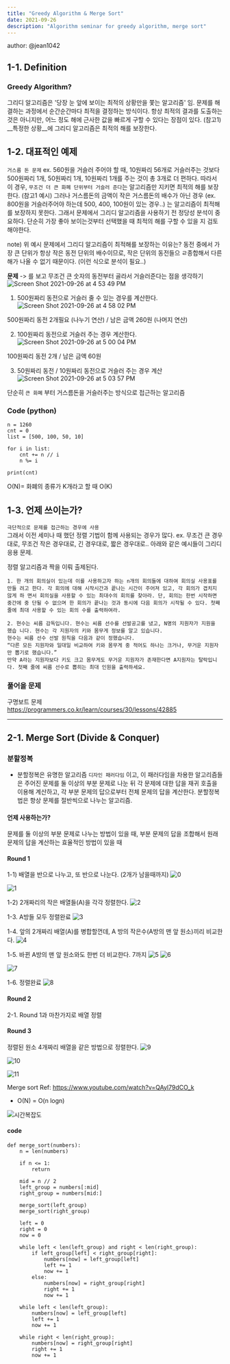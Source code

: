 ```yaml
---
title: "Greedy Algorithm & Merge Sort" 
date: 2021-09-26
description: "Algorithm seminar for greedy algorithm, merge sort"
---
```

author: @jean1042


## 1-1. Definition
### Greedy Algorithm?
그리디 알고리즘은 '당장 눈 앞에 보이는 최적의 상황만을 쫓는 알고리즘' 임. 문제를 해결하는 과정에서 순간순간마다 최적을 결정하는 방식이다. 
항상 최적의 결과를 도출하는 것은 아니지만, 어느 정도 해에 근사한 값을 빠르게 구할 수 있다는 장점이 있다. (참고1) __특정한 상황__에 그리디 알고리즘은 최적의 해를 보장한다. 

## 1-2. 대표적인 예제
```거스름 돈 문제```
ex. 560원을 거슬러 주어야 할 때, 10원짜리 56개로 거슬러주는 것보다 500원짜리 1개, 50원짜리 1개, 10원짜리 1개를 주는 것이 총 3개로 더 편하다.
따라서 이 경우, ```무조건 더 큰 화폐 단위부터 거슬러 준다```는 알고리즘만 지키면 최적의 해를 보장한다. (참고1 예시) 
그러나 거스름돈의 금액이 작은 거스름돈의 배수가 아닌 경우 (ex. 800원을 거슬러주어야 하는데 500, 400, 100원이 있는 경우..) 는 알고리즘이 최적해를 보장하지 못한다. 그래서 문제에서 그리디 알고리즘을 사용하기 전 정당성 분석이 중요하다. 단순히 가장 좋아 보이는것부터 선택했을 때 최적의 해를 구할 수 있을 지 검토해야한다. 

note) 위 예시 문제에서 그리디 알고리즘이 최적해를 보장하는 이유는? 동전 중에서 가장 큰 단위가 항상 작은 동전 단위의 배수이므로, 작은 단위의 동전들으 ㄹ종합해서 다른 해가 나올 수 없기 때문이다. (이런 식으로 분석이 필요..)

__문제__ -> 를 보고 무조건 큰 숫자의 동전부터 골라서 거슬러준다는 점을 생각하기
![Screen Shot 2021-09-26 at 4 53 49 PM](https://user-images.githubusercontent.com/25656426/134798966-da0de420-828f-4214-89e3-1300e1739f04.png)


1. 500원짜리 동전으로 거슬러 줄 수 있는 경우를 계산한다. 
![Screen Shot 2021-09-26 at 4 58 02 PM](https://user-images.githubusercontent.com/25656426/134799058-f2c45a8a-09ae-4d78-87f4-3430bd5c9428.png)

500원짜리 동전 2개필요 (나누기 연산) / 남은 금액 260원 (나머지 연산)


2. 100원짜리 동전으로 거슬러 주는 경우 계산한다.
![Screen Shot 2021-09-26 at 5 00 04 PM](https://user-images.githubusercontent.com/25656426/134799120-2cd16ab2-b21c-448a-a063-a6c96b1c5d1b.png)

100원짜리 동전 2개 / 남은 금액 60원

3. 50원짜리 동전 / 10원짜리 동전으로 거슬러 주는 경우 계산
 ![Screen Shot 2021-09-26 at 5 03 57 PM](https://user-images.githubusercontent.com/25656426/134799227-71e350ad-cc28-4cc2-85db-9dfe0ac3c0b4.png)

단순히 ```큰 화폐``` 부터 거스름돈을 거슬러주는 방식으로 접근하는 알고리즘 
### Code (python)

```
n = 1260
cnt = 0
list = [500, 100, 50, 10]

for i in list:
    cnt += n // i 
    n %= i

print(cnt)
```

O(N)= 화폐의 종류가 K개라고 할 때 O(K) 

## 1-3. 언제 쓰이는가?
```극단적으로 문제를 접근하는 경우에 사용```  
그래서 이전 세미나 때 했던 정렬 기법이 함께 사용되는 경우가 많다. 
ex. 무조건 큰 경우대로, 무조건 작은 경우대로, 긴 경우대로, 짧은 경우대로.. 
아래와 같은 예시들이 그리디 응용 문제.

정렬 알고리즘과 짝을 이뤄 출제된다.

```
1. 한 개의 회의실이 있는데 이를 사용하고자 하는 n개의 회의들에 대하여 회의실 사용표를 만들 려고 한다. 각 회의에 대해 시작시간과 끝나는 시간이 주어져 있고, 각 회의가 겹치지 않게 하 면서 회의실을 사용할 수 있는 최대수의 회의를 찾아라. 단, 회의는 한번 시작하면 중간에 중 단될 수 없으며 한 회의가 끝나는 것과 동시에 다음 회의가 시작될 수 있다. 첫째 줄에 최대 사용할 수 있는 회의 수를 출력하여라.

2. 현수는 씨름 감독입니다. 현수는 씨름 선수를 선발공고를 냈고, N명의 지원자가 지원을 했습 니다. 현수는 각 지원자의 키와 몸무게 정보를 알고 있습니다.
현수는 씨름 선수 선발 원칙을 다음과 같이 정했습니다.
“다른 모든 지원자와 일대일 비교하여 키와 몸무게 중 적어도 하나는 크거나, 무거운 지원자 만 뽑기로 했습니다.”
만약 A라는 지원자보다 키도 크고 몸무게도 무거운 지원자가 존재한다면 A지원자는 탈락입니 다. 첫째 줄에 씨름 선수로 뽑히는 최대 인원을 출력하세요.

```

### 풀어올 문제
구명보트 문제 <br>
https://programmers.co.kr/learn/courses/30/lessons/42885


-----

## 2-1. Merge Sort (Divide & Conquer)
### 분할정복
- 분할정복은 유명한 알고리즘 ```디자인 패러다임``` 이고, 이 패러다임을 차용한 알고리즘들은 주어진 문제를 둘 이상의 부분 문제로 나눈 뒤 각 문제에 대한 답을 재귀 호출을 이용해 계산하고, 각 부분 문제의 답으로부터 전체 문제의 답을 계산한다. 
분할정복법은 항상 문제를 절반씩으로 나누는 알고리즘. 

#### 언제 사용하는가? 
문제를 둘 이상의 부분 문제로 나누는 방법이 있을 때, 부분 문제의 답을 조합해서 원래 문제의 답을 계산하는 효율적인 방법이 있을 때

#### Round 1 <br>
1-1) 배열을 반으로 나누고, 또 반으로 나눈다. (2개가 남을때까지)
![0](https://user-images.githubusercontent.com/25656426/134802787-08789aea-25f8-4118-adce-b7697cba18c4.png)

![1](https://user-images.githubusercontent.com/25656426/134802810-587962c0-c262-4817-9c33-f84d6fbcb13c.png)

1-2) 2개짜리의 작은 배열들(A)을 각각 정렬한다.
![2](https://user-images.githubusercontent.com/25656426/134802848-4c92530d-3cc5-42d2-9951-ec84cc6e8d3d.png)

1-3. A방들 모두 정렬완료
![3](https://user-images.githubusercontent.com/25656426/134802847-45a6bfd1-bafd-4b3f-9de6-2a89baef566b.png)

1-4. 앞의 2개짜리 배열(A)를 병합할껀데, A 방의 작은수(A방의 맨 앞 원소)끼리 비교한다.
![4](https://user-images.githubusercontent.com/25656426/134802845-755c355c-0421-462a-8661-ce34cb05ee0e.png)

1-5. 바뀐 A방의 맨 앞 원소와도 한번 더 비교한다. 7까지
![5](https://user-images.githubusercontent.com/25656426/134802844-6ebb1c7a-9515-480c-b2e4-37197c16f6b6.png)
![6](https://user-images.githubusercontent.com/25656426/134802843-6b0a4792-54b6-453b-a8bd-247b3fcc3560.png)

![7](https://user-images.githubusercontent.com/25656426/134802841-7173265a-e184-462e-bed6-91911b69f798.png)

1-6. 정렬완료
![8](https://user-images.githubusercontent.com/25656426/134802840-1174fc2a-6286-4253-972a-21476ddfe663.png)

#### __Round 2__ <br>
2-1. Round 1과 마찬가지로 배열 정렬 

#### __Round 3__ <br>
정렬된 원소 4개짜리 배열을 같은 방법으로 정렬한다. 
![9](https://user-images.githubusercontent.com/25656426/134802839-413f6eab-2809-46f7-8504-fe52f26c3631.png)

![10](https://user-images.githubusercontent.com/25656426/134802838-66e577ae-3468-4c35-ad23-eb8c6738920b.png)

![11](https://user-images.githubusercontent.com/25656426/134802836-a80d1ccd-9022-46ba-acb7-65e0f3c767fb.png)

Merge sort Ref: https://www.youtube.com/watch?v=QAyl79dCO_k

- O(N) = O(n logn)

![시간복잡도](https://user-images.githubusercontent.com/25656426/134803171-6a340fba-aed1-499f-816a-75e5dd8318c2.png)

#### code
```
def merge_sort(numbers):
    n = len(numbers)

    if n <= 1:
        return

    mid = n // 2
    left_group = numbers[:mid]
    right_group = numbers[mid:]

    merge_sort(left_group)
    merge_sort(right_group)

    left = 0
    right = 0
    now = 0

    while left < len(left_group) and right < len(right_group):
        if left_group[left] < right_group[right]:
            numbers[now] = left_group[left]
            left += 1
            now += 1
        else:
            numbers[now] = right_group[right]
            right += 1
            now += 1

    while left < len(left_group):
        numbers[now] = left_group[left]
        left += 1
        now += 1

    while right < len(right_group):
        numbers[now] = right_group[right]
        right += 1
        now += 1
```